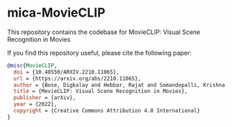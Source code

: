 # mica-MovieCLIP
This repository contains the codebase for MovieCLIP: Visual Scene Recognition in Movies


If you find this repository useful, please cite the following paper:
```bibtex
@misc{MovieCLIP,
  doi = {10.48550/ARXIV.2210.11065},
  url = {https://arxiv.org/abs/2210.11065},
  author = {Bose, Digbalay and Hebbar, Rajat and Somandepalli, Krishna and Zhang, Haoyang and Cui, Yin and Cole-McLaughlin, Kree and Wang, Huisheng and Narayanan, Shrikanth},
  title = {MovieCLIP: Visual Scene Recognition in Movies},
  publisher = {arXiv},
  year = {2022},
  copyright = {Creative Commons Attribution 4.0 International}
}
```
